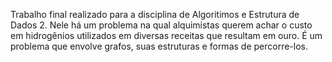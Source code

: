 Trabalho final realizado para a disciplina de Algoritimos e Estrutura de Dados 2.
Nele há um problema na qual alquimistas querem achar o custo em hidrogênios utilizados
em diversas receitas que resultam em ouro. É um problema que envolve grafos, suas estruturas
e formas de percorre-los.
